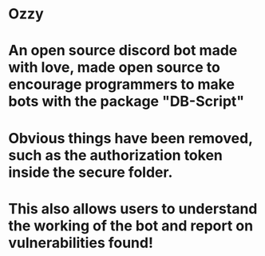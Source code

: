 # Ozzy
# An open source discord bot made with love, made open source to encourage programmers to make bots with the package "DB-Script"
# Obvious things have been removed, such as the authorization token inside the secure folder.
# This also allows users to understand the working of the bot and report on vulnerabilities found!
